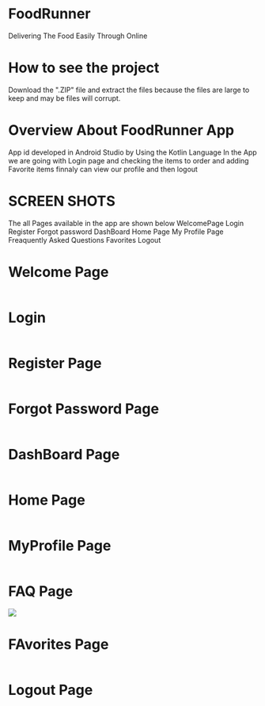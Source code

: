 # FoodRunner
Delivering The Food Easily Through Online
# How to see the project
Download the ".ZIP" file and extract the files
because the files are large to keep and may be files will corrupt.
# Overview About FoodRunner App
App id developed in Android Studio by Using the Kotlin Language
In the App we are going with Login page and checking the items to order and adding Favorite items finnaly can view our profile and then logout
# SCREEN SHOTS
The all Pages available in the app are shown below 
WelcomePage
Login
Register
Forgot password
DashBoard
Home Page
My Profile Page
Freaquently Asked Questions
Favorites
Logout
# Welcome Page
![]()
# Login
![]()
# Register Page
![]()
# Forgot Password Page
![]()
# DashBoard Page
![]()
# Home Page
![]()
# MyProfile Page
![]()
# FAQ Page
![](FoodRunner/FAQ.jpg)
# FAvorites Page
![]()
# Logout Page
![]()
